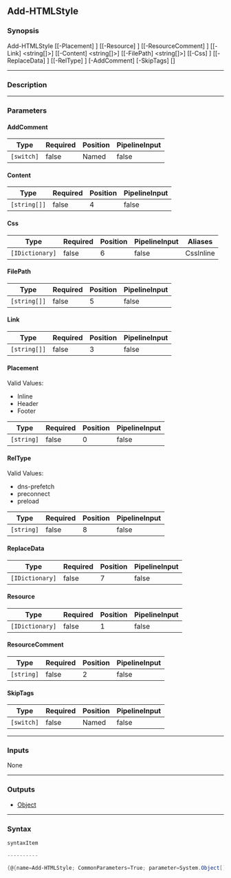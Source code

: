 Add-HTMLStyle
-------------

### Synopsis

Add-HTMLStyle [[-Placement] <string>] [[-Resource] <IDictionary>] [[-ResourceComment] <string>] [[-Link] <string[]>] [[-Content] <string[]>] [[-FilePath] <string[]>] [[-Css] <IDictionary>] [[-ReplaceData] <IDictionary>] [[-RelType] <string>] [-AddComment] [-SkipTags] [<CommonParameters>]

---

### Description

---

### Parameters
#### **AddComment**

|Type      |Required|Position|PipelineInput|
|----------|--------|--------|-------------|
|`[switch]`|false   |Named   |false        |

#### **Content**

|Type        |Required|Position|PipelineInput|
|------------|--------|--------|-------------|
|`[string[]]`|false   |4       |false        |

#### **Css**

|Type           |Required|Position|PipelineInput|Aliases  |
|---------------|--------|--------|-------------|---------|
|`[IDictionary]`|false   |6       |false        |CssInline|

#### **FilePath**

|Type        |Required|Position|PipelineInput|
|------------|--------|--------|-------------|
|`[string[]]`|false   |5       |false        |

#### **Link**

|Type        |Required|Position|PipelineInput|
|------------|--------|--------|-------------|
|`[string[]]`|false   |3       |false        |

#### **Placement**

Valid Values:

* Inline
* Header
* Footer

|Type      |Required|Position|PipelineInput|
|----------|--------|--------|-------------|
|`[string]`|false   |0       |false        |

#### **RelType**

Valid Values:

* dns-prefetch
* preconnect
* preload

|Type      |Required|Position|PipelineInput|
|----------|--------|--------|-------------|
|`[string]`|false   |8       |false        |

#### **ReplaceData**

|Type           |Required|Position|PipelineInput|
|---------------|--------|--------|-------------|
|`[IDictionary]`|false   |7       |false        |

#### **Resource**

|Type           |Required|Position|PipelineInput|
|---------------|--------|--------|-------------|
|`[IDictionary]`|false   |1       |false        |

#### **ResourceComment**

|Type      |Required|Position|PipelineInput|
|----------|--------|--------|-------------|
|`[string]`|false   |2       |false        |

#### **SkipTags**

|Type      |Required|Position|PipelineInput|
|----------|--------|--------|-------------|
|`[switch]`|false   |Named   |false        |

---

### Inputs
None

---

### Outputs
* [Object](https://learn.microsoft.com/en-us/dotnet/api/System.Object)

---

### Syntax
```PowerShell
syntaxItem
```
```PowerShell
----------
```
```PowerShell
{@{name=Add-HTMLStyle; CommonParameters=True; parameter=System.Object[]}}
```
